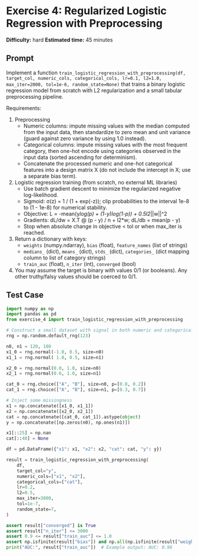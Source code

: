 # Exercise 4: Regularized Logistic Regression with Preprocessing

**Difficulty:** hard
**Estimated time:** 45 minutes

## Prompt

Implement a function `train_logistic_regression_with_preprocessing(df, target_col, numeric_cols, categorical_cols, lr=0.1, l2=1.0, max_iter=2000, tol=1e-6, random_state=None)` that trains a binary logistic regression model from scratch with L2 regularization and a small tabular preprocessing pipeline.

Requirements:

1. Preprocessing
   - Numeric columns: impute missing values with the median computed from the input data, then standardize to zero mean and unit variance (guard against zero variance by using 1.0 instead).
   - Categorical columns: impute missing values with the most frequent category, then one-hot encode using categories observed in the input data (sorted ascending for determinism).
   - Concatenate the processed numeric and one-hot categorical features into a design matrix X (do not include the intercept in X; use a separate bias term).
2. Logistic regression training (from scratch, no external ML libraries)
   - Use batch gradient descent to minimize the regularized negative log-likelihood.
   - Sigmoid: σ(z) = 1 / (1 + exp(-z)); clip probabilities to the interval 1e-8 to (1 - 1e-8) for numerical stability.
   - Objective: L = -mean(y*log(p) + (1-y)*log(1-p)) + 0.5*l2*||w||^2
   - Gradients: dL/dw = X.T @ (p - y) / n + l2*w; dL/db = mean(p - y)
   - Stop when absolute change in objective < tol or when max_iter is reached.
3. Return a dictionary with keys:
   - `weights` (numpy.ndarray), `bias` (float), `feature_names` (list of strings)
   - `medians_` (dict), `means_` (dict), `stds_` (dict), `categories_` (dict mapping column to list of category strings)
   - `train_auc` (float), `n_iter` (int), `converged` (bool)
4. You may assume the target is binary with values 0/1 (or booleans). Any other truthy/falsy values should be coerced to 0/1.

## Test Case

```python
import numpy as np
import pandas as pd
from exercise_4 import train_logistic_regression_with_preprocessing

# Construct a small dataset with signal in both numeric and categorical features
rng = np.random.default_rng(123)

n0, n1 = 120, 180
x1_0 = rng.normal(-1.0, 0.5, size=n0)
x1_1 = rng.normal( 1.0, 0.5, size=n1)

x2_0 = rng.normal(0.0, 1.0, size=n0)
x2_1 = rng.normal(0.6, 1.0, size=n1)

cat_0 = rng.choice(["A", "B"], size=n0, p=[0.8, 0.2])
cat_1 = rng.choice(["A", "B"], size=n1, p=[0.3, 0.7])

# Inject some missingness
x1 = np.concatenate([x1_0, x1_1])
x2 = np.concatenate([x2_0, x2_1])
cat = np.concatenate([cat_0, cat_1]).astype(object)
y = np.concatenate([np.zeros(n0), np.ones(n1)])

x1[::25] = np.nan
cat[::40] = None

df = pd.DataFrame({"x1": x1, "x2": x2, "cat": cat, "y": y})

result = train_logistic_regression_with_preprocessing(
    df,
    target_col="y",
    numeric_cols=["x1", "x2"],
    categorical_cols=["cat"],
    lr=0.2,
    l2=0.5,
    max_iter=3000,
    tol=1e-7,
    random_state=7,
)

assert result["converged"] is True
assert result["n_iter"] <= 3000
assert 0.9 <= result["train_auc"] <= 1.0
assert np.isfinite(result["bias"]) and np.all(np.isfinite(result["weights"]))
print("AUC:", result["train_auc"])  # Example output: AUC: 0.96
```